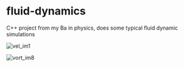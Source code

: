 # fluid-dynamics
C++ project from my Ba in physics, does some typical fluid dynamic simulations


![vel_im1](https://user-images.githubusercontent.com/94530834/193464860-2a92b929-a8c1-475b-b724-5d06eb987ec7.png)


![vort_im8](https://user-images.githubusercontent.com/94530834/193464952-34c89a97-9044-48f4-9f5c-b3c873b03e77.png)
